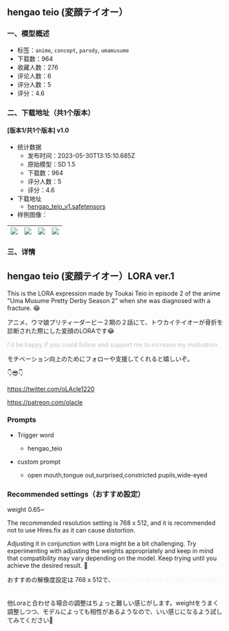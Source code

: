 ## hengao teio (変顔テイオー）
### 一、模型概述

- 标签：`anime`, `concept`, `parody`, `umamusume`
- 下载数：964
- 收藏人数：276
- 评论人数：6
- 评分人数：5
- 评分：4.6

### 二、下载地址（共1个版本）

#### [版本1/共1个版本] v1.0

- 统计数据
  - 发布时间：2023-05-30T13:15:10.685Z
  - 原始模型：SD 1.5
  - 下载数：964
  - 评分人数：5
  - 评分：4.6
- 下载地址
  - [hengao_teio_v1.safetensors](https://civitai.com/api/download/models/85488)
- 样例图像：

| <img src="https://image.civitai.com/xG1nkqKTMzGDvpLrqFT7WA/3004a2b7-35bb-4b89-8a80-ae2fad2cd03c/width=450/968190.jpeg" /> | <img src="https://image.civitai.com/xG1nkqKTMzGDvpLrqFT7WA/02c37a3b-c793-470c-9353-815384471094/width=450/968182.jpeg" /> | <img src="https://image.civitai.com/xG1nkqKTMzGDvpLrqFT7WA/1485c8c2-39f5-4dba-b432-d0015fcbbcd9/width=450/968197.jpeg" /> | <img src="https://image.civitai.com/xG1nkqKTMzGDvpLrqFT7WA/025231cc-36fa-45ed-8709-2f0841b8114f/width=450/968242.jpeg" /> |
| ---- | ---- | ---- | ---- |


### 三、详情
<h2 id="heading-910">hengao teio (変顔テイオー）LORA ver.1</h2><p></p><p>This is the LORA expression made by Toukai Teio in episode 2 of the anime "Uma Musume Pretty Derby Season 2" when she was diagnosed with a fracture. 😂</p><p>アニメ、ウマ娘プリティーダービー２期の２話にて、トウカイテイオーが骨折を診断された際にした変顔のLORAです😂</p><p></p><p><span style="color:rgb(193, 194, 197)">I'd be happy if you could follow and support me to increase my motivation.</span></p><p>モチベーション向上のためにフォローや支援してくれると嬉しいぞ。</p><p>👇😎👇</p><p><a target="_blank" rel="ugc" href="https://twitter.com/oLAcle1220"><u>https://twitter.com/oLAcle1220</u></a></p><p><a target="_blank" rel="ugc" href="https://patreon.com/olacle"><u>https://patreon.com/olacle</u></a></p><h3 id="prompts">Prompts</h3><ul><li><p>Trigger word</p><ul><li><p>hengao_teio</p></li></ul></li><li><p>custom prompt</p><ul><li><p>open mouth,tongue out,surprised,constricted pupils,wide-eyed</p><p></p></li></ul></li></ul><h3 id="heading-908">Recommended settings（おすすめ設定）</h3><p>weight 0.65~</p><p>The recommended resolution setting is 768 x 512, and it is recommended not to use Hires.fix as it can cause distortion.</p><p>Adjusting it in conjunction with Lora might be a bit challenging. Try experimenting with adjusting the weights appropriately and keep in mind that compatibility may vary depending on the model. Keep trying until you achieve the desired result. 💪</p><p>おすすめの解像度設定は 768 x 512で、<span style="color:rgb(243, 244, 246)">Hires. fixを使用すると崩れるので使用しないことをお勧めします。</span></p><p>他Loraと合わせる場合の調整はちょっと難しい感じがします。weightをうまく調整しつつ、モデルによっても相性があるようなので、いい感じになるよう試してみてください💪　</p><p></p>